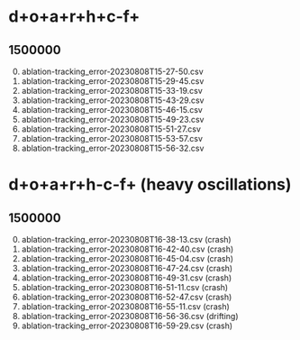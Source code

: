 # d+o+a+r+h+c-f+
## 1500000
0. ablation-tracking_error-20230808T15-27-50.csv
1. ablation-tracking_error-20230808T15-29-45.csv
2. ablation-tracking_error-20230808T15-33-19.csv
3. ablation-tracking_error-20230808T15-43-29.csv
4. ablation-tracking_error-20230808T15-46-15.csv
5. ablation-tracking_error-20230808T15-49-23.csv
7. ablation-tracking_error-20230808T15-51-27.csv
8. ablation-tracking_error-20230808T15-53-57.csv
9. ablation-tracking_error-20230808T15-56-32.csv

# d+o+a+r+h-c-f+ (heavy oscillations)
## 1500000
0. ablation-tracking_error-20230808T16-38-13.csv (crash)
1. ablation-tracking_error-20230808T16-42-40.csv (crash)
2. ablation-tracking_error-20230808T16-45-04.csv (crash)
3. ablation-tracking_error-20230808T16-47-24.csv (crash)
4. ablation-tracking_error-20230808T16-49-31.csv (crash)
5. ablation-tracking_error-20230808T16-51-11.csv (crash)
6. ablation-tracking_error-20230808T16-52-47.csv (crash)
7. ablation-tracking_error-20230808T16-55-11.csv (crash)
8. ablation-tracking_error-20230808T16-56-36.csv (drifting)
9. ablation-tracking_error-20230808T16-59-29.csv (crash)
